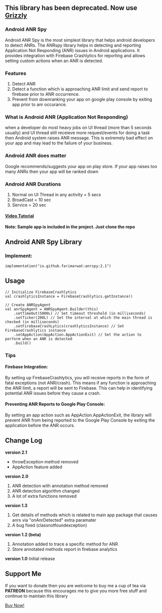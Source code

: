 ## This library has been deprecated. Now use <a href="https://github.com/farimarwat/grizzly">Grizzly</a>


### Android ANR Spy
Android ANR Spy is the most simplest library that helps android developers to detect ANRs. The ANRspy library helps in detecting and reporting Application Not Responding (ANR) issues in Android applications. It provides integration with Firebase Crashlytics for reporting and allows setting custom actions when an ANR is detected.

### Features
1. Detect ANR
2. Detect a function which is approaching ANR limit and send report to firebase prior to ANR occurrence.
3. Prevent from downranking your app on google play console by exiting app prior to anr occurance. 

### What is Android ANR (Application Not Responding)
when a developer do most heavy jobs on UI thread (more than 5 seconds usually) and UI thread still receieve more request/events for doing a task then Android system raises ANR message. This is extremely bad effect on your app and may lead to the failure of your business.
### Android ANR does matter
Google recommends/suggests your app on play store. If your app raises too many ANRs then your app will be ranked down

### Android ANR Durations
1. Normal on UI Thread in any activity = 5 secs
2. BroadCast = 10 sec
3. Service = 20 sec


<h4><a href="https://www.youtube.com/watch?v=329yhbNjaHg">Video Tutorial </a></h4>

**Note: Sample app is included in the project. Just clone the repo**

## Android ANR Spy Library
### Implement:

```
implementation("io.github.farimarwat:anrspy:2.1")
```
## Usage
```
// Initialize FirebaseCrashlytics
val crashlyticsInstance = FirebaseCrashlytics.getInstance()

// Create ANRSpyAgent
val anrSpyAgent = ANRSpyAgent.Builder(this)
    .setTimeOut(5000L) // Set timeout threshold (in milliseconds)
    .setTicker(200L) // Set the interval at which the main thread is checked (in milliseconds)
    .setFirebaseCrashLytics(crashlyticsInstance) // Set FirebaseCrashlytics instance
    .setAppAction(AppAction.AppActionExit) // Set the action to perform when an ANR is detected
    .build()
```

### Tips
#### Firebase Integration:
By setting up FirebaseCrashlytics, you will receive reports in the form of fatal exceptions (not ANR/crash). This means if any function is approaching the ANR limit, a report will be sent to Firebase. This can help in identifying potential ANR issues before they cause a crash.

#### Preventing ANR Reports to Google Play Console:
By setting an app action such as AppAction.AppActionExit, the library will prevent ANR from being reported to the Google Play Console by exiting the application before the ANR occurs.

## Change Log
**version 2.1**

- throwException method removed
- AppAction feature added


**version 2.0**

1. ANR detection with annotation method removed
2. ANR detection algorithm changed
3. A lot of extra functions removed

**version 1.3**
1. Get details of methods which is related to main app package that causes anrs via "onAnrDetected" extra paramater
2. A bug fixed (classnotfoundexception)

**version 1.2 (beta)**
1. Annotation added to trace a specific method for ANR
2. Store annotated methods report in firebase analytics

**version 1.0**
Initial release

## Support Me
If you want to donate then you are welcome to buy me a cup of tea via **PATREON** because this encourages me to give you more free stuff
and continue to  maintain this library

<a href="https://patreon.com/farimarwat">Buy Now!</a>

